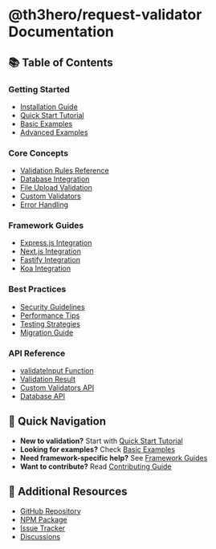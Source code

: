 # @th3hero/request-validator Documentation

## 📚 Table of Contents

### Getting Started
- [Installation Guide](./installation.md)
- [Quick Start Tutorial](./quick-start.md)
- [Basic Examples](./examples/basic.md)
- [Advanced Examples](./examples/advanced.md)

### Core Concepts
- [Validation Rules Reference](./validation-rules.md)
- [Database Integration](./database-integration.md)
- [File Upload Validation](./file-upload.md)
- [Custom Validators](./custom-validators.md)
- [Error Handling](./error-handling.md)

### Framework Guides
- [Express.js Integration](./frameworks/express.md)
- [Next.js Integration](./frameworks/nextjs.md)
- [Fastify Integration](./frameworks/fastify.md)
- [Koa Integration](./frameworks/koa.md)

### Best Practices
- [Security Guidelines](./security.md)
- [Performance Tips](./performance.md)
- [Testing Strategies](./testing.md)
- [Migration Guide](./migration.md)

### API Reference
- [validateInput Function](./api/validate-input.md)
- [Validation Result](./api/validation-result.md)
- [Custom Validators API](./api/custom-validators.md)
- [Database API](./api/database.md)

## 🚀 Quick Navigation

- **New to validation?** Start with [Quick Start Tutorial](./quick-start.md)
- **Looking for examples?** Check [Basic Examples](./examples/basic.md)
- **Need framework-specific help?** See [Framework Guides](./frameworks/)
- **Want to contribute?** Read [Contributing Guide](../CONTRIBUTING.md)

## 📖 Additional Resources

- [GitHub Repository](https://github.com/th3hero/request-validator)
- [NPM Package](https://www.npmjs.com/package/@th3hero/request-validator)
- [Issue Tracker](https://github.com/th3hero/request-validator/issues)
- [Discussions](https://github.com/th3hero/request-validator/discussions) 